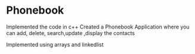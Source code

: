 # Phonebook

Implemented the code in c++
Created a Phonebook Application where you can  add, delete, search,update ,display the contacts

Implemented using arrays and linkedlist
